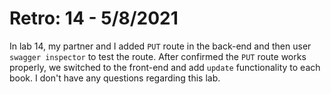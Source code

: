 # Retro: 14 - 5/8/2021

In lab 14, my partner and I added `PUT` route in the back-end and then user `swagger inspector` to test the route. After confirmed the `PUT` route works properly, we switched to the front-end and add `update` functionality to each book. I don't have any questions regarding this lab.
